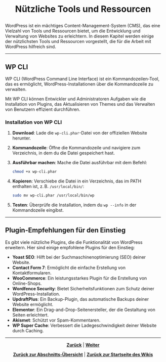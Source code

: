 # <p align="center">Nützliche Tools und Ressourcen</p>

WordPress ist ein mächtiges Content-Management-System (CMS), das eine Vielzahl von Tools und Ressourcen bietet, um die Entwicklung und Verwaltung von Websites zu erleichtern. In diesem Kapitel werden einige der nützlichsten Tools und Ressourcen vorgestellt, die für die Arbeit mit WordPress hilfreich sind.

---

## WP CLI

WP CLI (WordPress Command Line Interface) ist ein Kommandozeilen-Tool, das es ermöglicht, WordPress-Installationen über die Kommandozeile zu verwalten.

Mit WP CLI können Entwickler und Administratoren Aufgaben wie die Installation von Plugins, das Aktualisieren von Themes und das Verwalten von Benutzern effizient durchführen.

### Installation von WP CLI

1. **Download**: Lade die `wp-cli.phar`-Datei von der offiziellen Website herunter.
2. **Kommandozeile**: Öffne die Kommandozeile und navigiere zum Verzeichnis, in dem du die Datei gespeichert hast.
3. **Ausführbar machen**: Mache die Datei ausführbar mit dem Befehl:

   ```bash
   chmod +x wp-cli.phar
   ```

4. **Kopieren**: Verschiebe die Datei in ein Verzeichnis, das im PATH enthalten ist, z. B. `/usr/local/bin/`:

   ```bash
   sudo mv wp-cli.phar /usr/local/bin/wp
   ```

5. **Testen**: Überprüfe die Installation, indem du `wp --info` in der Kommandozeile eingibst.

---

## Plugin-Empfehlungen für den Einstieg

Es gibt viele nützliche Plugins, die die Funktionalität von WordPress erweitern. Hier sind einige empfohlene Plugins für den Einstieg:

- **Yoast SEO**: Hilft bei der Suchmaschinenoptimierung (SEO) deiner Website.
- **Contact Form 7**: Ermöglicht die einfache Erstellung von Kontaktformularen.
- **WooCommerce**: Ein leistungsstarkes Plugin für die Erstellung von Online-Shops.
- **Wordfence Security**: Bietet Sicherheitsfunktionen zum Schutz deiner WordPress-Installation.
- **UpdraftPlus**: Ein Backup-Plugin, das automatische Backups deiner Website ermöglicht.
- **Elementor**: Ein Drag-and-Drop-Seitenersteller, der die Gestaltung von Seiten erleichtert.
- **Akismet**: Schützt vor Spam-Kommentaren.
- **WP Super Cache**: Verbessert die Ladegeschwindigkeit deiner Website durch Caching.

---

<p align="center">
<a href="/docs/06-entwicklung/08-cms/02-wordpress/06-pruefungsvorbereitung/README.md"><strong>Zurück</strong></a> | 
<a href="/docs/07-projekte/README.md"><strong>Weiter</strong></a>
</p>

<p align="center">
<a href="/docs/06-entwicklung/08-cms/02-wordpress/README.md/#dieses-kapitel-beinhaltet-folgende-abschnitte"><strong>Zurück zur Abschnitts-Übersicht</strong></a> | <a href="/docs/00-willkommen/README.md"><strong>Zurück zur Startseite des Wikis</strong></a>
</p>